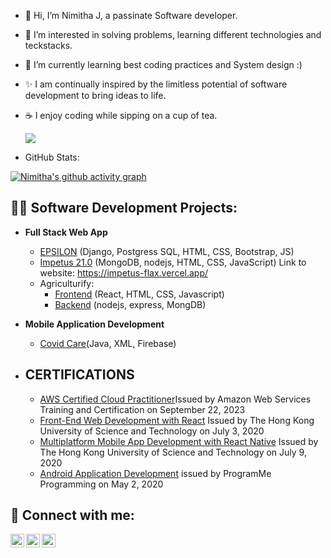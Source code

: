 - 👋 Hi, I’m Nimitha J, a passinate Software developer.
- 👀 I’m interested in solving problems, learning different technologies and teckstacks.
- 🌱 I’m currently learning best coding practices and System design :)
- ✨ I am continually inspired by the limitless potential of software development to bring ideas to life.
- ☕ I enjoy coding while sipping on a cup of tea.

  ![](https://komarev.com/ghpvc/?username=Nimitha-jagadeesha&color=blue&style=for-the-badge)

- GitHub Stats:

[![Nimitha's github activity graph](https://github-readme-activity-graph.vercel.app/graph?username=Nimitha-jagadeesha&bg_color=181c1c&color=F5DEB3&line=ff0065&point=00f800&area=true)](https://github.com/Nimitha-jagadeesha)


<h2>👨‍💻 Software Development Projects:</h2>

- <b>Full Stack Web App </b>
  - [EPSILON](https://github.com/Nimitha-jagadeesha/Epsilon-21.0) <span>(Django, Postgress SQL, HTML, CSS, Bootstrap, JS)<span>
  - [Impetus 21.0](https://github.com/Nimitha-jagadeesha/Impetus) <span>(MongoDB, nodejs, HTML, CSS, JavaScript)<span> Link to website: https://impetus-flax.vercel.app/
  - Agriculturify:
    - [Frontend](https://github.com/Nimitha-jagadeesha/Agricutureify) <span>(React, HTML, CSS, Javascript)
    - [Backend](https://github.com/Nimitha-jagadeesha/AGRO-Backend-API) <span>(nodejs, express, MongDB)
   
- <b>Mobile Application Development</b>
  - [Covid Care](https://github.com/Nimitha-jagadeesha/Covid-care)<span>(Java, XML, Firebase)</span>

  
- <h2> CERTIFICATIONS </h2>

  - [AWS Certified Cloud Practitioner](https://www.credly.com/badges/f04a3e6f-b447-4d1f-9ebd-cc3557c22667)Issued by Amazon Web Services Training and Certification on September 22, 2023  
  - [Front-End Web Development with React](https://www.coursera.org/account/accomplishments/verify/DBQ92D39TUWF) Issued by The Hong Kong University of Science and Technology on July 3, 2020
  - [Multiplatform Mobile App Development with React Native](https://www.coursera.org/account/accomplishments/verify/DC6VCDSD6C5R) Issued by The Hong Kong University of Science and Technology on July 9, 2020
  - [Android Application Development](https://www.udemy.com/certificate/UC-ede799b1-df0a-4f47-91d9-6278b98b78a5)  issued by  ProgramMe Programming on May 2, 2020

  

<h2> 🤳 Connect with me:</h2>

[<img align="left" alt="nimitha-jagadeesha | LinkedIn" width="22px" src="https://cdn.jsdelivr.net/npm/simple-icons@v3/icons/linkedin.svg" />][linkedin]
[<img align="left" alt="Nimitha__J | Twitter" width="22px" src="https://cdn.jsdelivr.net/npm/simple-icons@v3/icons/twitter.svg" />][twitter]
[<img align="left" alt="nimithaJagadeesha | Gmail" width="22px" src="https://cdn.jsdelivr.net/npm/simple-icons@v3/icons/gmail.svg" />][gmail]
   
[linkedin]: https://www.linkedin.com/in/nimitha-jagadeesha/
[twitter]: https://twitter.com/Nimitha__J
[gmail]: mailto:nimithajemail@gmail.com
